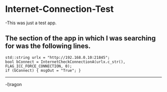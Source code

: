 # Internet-Connection-Test

-This was just a test app.

The section of the app in which I was searching for was the following lines.
-----------------------------------------------------------------------------
```
std::string urlx = "http://192.168.0.10:21845";
bool bConnect = InternetCheckConnectionA(urlx.c_str(), FLAG_ICC_FORCE_CONNECTION, 0);
if (bConnect) { msgOut = "True"; }
```
-----------------------------------------------------------------------------


-l)ragon
